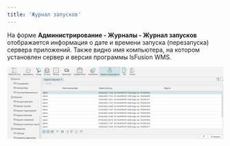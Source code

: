 ```yaml
---
title: 'Журнал запусков'
---
```


На форме **Администрирование - Журналы - Журнал запусков** отображается информация о дате и времени запуска (перезапуска) сервера приложений. 
Также видно имя компьютера, на котором установлен сервер и версия программы lsFusion WMS.

![](img/launch1.png)  

  